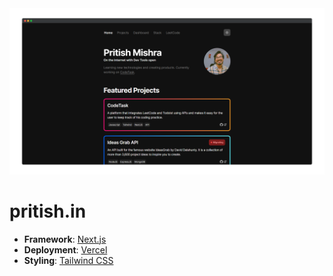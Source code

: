 <div align="center">
  <img src="screenshot.png">
</div>

# pritish.in

- **Framework**: [Next.js](https://nextjs.org/)
- **Deployment**: [Vercel](https://vercel.com)
- **Styling**: [Tailwind CSS](https://tailwindcss.com/)